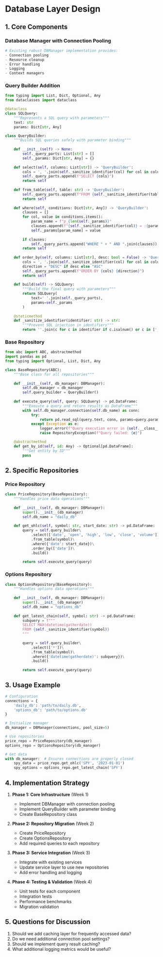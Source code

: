 # Database Layer Design

## 1. Core Components

### Database Manager with Connection Pooling

```python
# Existing robust DBManager implementation provides:
- Connection pooling
- Resource cleanup
- Error handling
- Logging
- Context managers
```

### Query Builder Addition

```python
from typing import List, Dict, Optional, Any
from dataclasses import dataclass

@dataclass
class SQLQuery:
    """Represents a SQL query with parameters"""
    text: str
    params: Dict[str, Any]

class QueryBuilder:
    """Builds SQL queries safely with parameter binding"""
    
    def __init__(self) -> None:
        self._query_parts: List[str] = []
        self._params: Dict[str, Any] = {}
        
    def select(self, columns: List[str]) -> 'QueryBuilder':
        cols = ', '.join(self._sanitize_identifier(col) for col in columns)
        self._query_parts.append(f"SELECT {cols}")
        return self
        
    def from_table(self, table: str) -> 'QueryBuilder':
        self._query_parts.append(f"FROM {self._sanitize_identifier(table)}")
        return self
        
    def where(self, conditions: Dict[str, Any]) -> 'QueryBuilder':
        clauses = []
        for col, value in conditions.items():
            param_name = f"p_{len(self._params)}"
            clauses.append(f"{self._sanitize_identifier(col)} = :{param_name}")
            self._params[param_name] = value
        
        if clauses:
            self._query_parts.append("WHERE " + " AND ".join(clauses))
        return self
        
    def order_by(self, columns: List[str], desc: bool = False) -> 'QueryBuilder':
        cols = ', '.join(self._sanitize_identifier(col) for col in columns)
        direction = "DESC" if desc else "ASC"
        self._query_parts.append(f"ORDER BY {cols} {direction}")
        return self
        
    def build(self) -> SQLQuery:
        """Build the final query with parameters"""
        return SQLQuery(
            text=' '.join(self._query_parts),
            params=self._params
        )
        
    @staticmethod
    def _sanitize_identifier(identifier: str) -> str:
        """Prevent SQL injection in identifiers"""
        return ''.join(c for c in identifier if c.isalnum() or c in ['_', '.'])
```

### Base Repository

```python
from abc import ABC, abstractmethod
import pandas as pd
from typing import Optional, List, Dict, Any

class BaseRepository(ABC):
    """Base class for all repositories"""
    
    def __init__(self, db_manager: DBManager):
        self.db_manager = db_manager
        self.query_builder = QueryBuilder()
        
    def execute_query(self, query: SQLQuery) -> pd.DataFrame:
        """Execute a query and return results as DataFrame"""
        with self.db_manager.connection(self.db_name) as conn:
            try:
                return pd.read_sql(query.text, conn, params=query.params)
            except Exception as e:
                logger.error(f"Query execution error in {self.__class__.__name__}: {e}")
                raise RepositoryException(f"Query failed: {e}")

    @abstractmethod
    def get_by_id(self, id: Any) -> Optional[pd.DataFrame]:
        """Get entity by ID"""
        pass
```

## 2. Specific Repositories

### Price Repository

```python
class PriceRepository(BaseRepository):
    """Handles price data operations"""
    
    def __init__(self, db_manager: DBManager):
        super().__init__(db_manager)
        self.db_name = "daily_db"
    
    def get_ohlc(self, symbol: str, start_date: str) -> pd.DataFrame:
        query = self.query_builder\
            .select(['date', 'open', 'high', 'low', 'close', 'volume'])\
            .from_table(symbol)\
            .where({'date': start_date})\
            .order_by(['date'])\
            .build()
            
        return self.execute_query(query)
```

### Options Repository

```python
class OptionsRepository(BaseRepository):
    """Handles options data operations"""
    
    def __init__(self, db_manager: DBManager):
        super().__init__(db_manager)
        self.db_name = "options_db"
    
    def get_latest_chain(self, symbol: str) -> pd.DataFrame:
        subquery = f"""
        SELECT MAX(datetime(gatherdate)) 
        FROM {self._sanitize_identifier(symbol)}
        """
        
        query = self.query_builder\
            .select(['*'])\
            .from_table(symbol)\
            .where({'datetime(gatherdate)': subquery})\
            .build()
            
        return self.execute_query(query)
```

## 3. Usage Example

```python
# Configuration
connections = {
    'daily_db': 'path/to/daily.db',
    'options_db': 'path/to/options.db'
}

# Initialize manager
db_manager = DBManager(connections, pool_size=5)

# Use repositories
price_repo = PriceRepository(db_manager)
options_repo = OptionsRepository(db_manager)

# Get data
with db_manager:  # Ensures connections are properly closed
    spy_data = price_repo.get_ohlc('SPY', '2023-01-01')
    spy_options = options_repo.get_latest_chain('SPY')
```

## 4. Implementation Strategy

1. **Phase 1: Core Infrastructure** (Week 1)
   - Implement DBManager with connection pooling
   - Implement QueryBuilder with parameter binding
   - Create BaseRepository class

2. **Phase 2: Repository Migration** (Week 2)
   - Create PriceRepository
   - Create OptionsRepository
   - Add required queries to each repository

3. **Phase 3: Service Integration** (Week 3)
   - Integrate with existing services
   - Update service layer to use new repositories
   - Add error handling and logging

4. **Phase 4: Testing & Validation** (Week 4)
   - Unit tests for each component
   - Integration tests
   - Performance benchmarks
   - Migration validation

## 5. Questions for Discussion

1. Should we add caching layer for frequently accessed data?
2. Do we need additional connection pool settings?
3. Should we implement query result caching?
4. What additional logging metrics would be useful?
